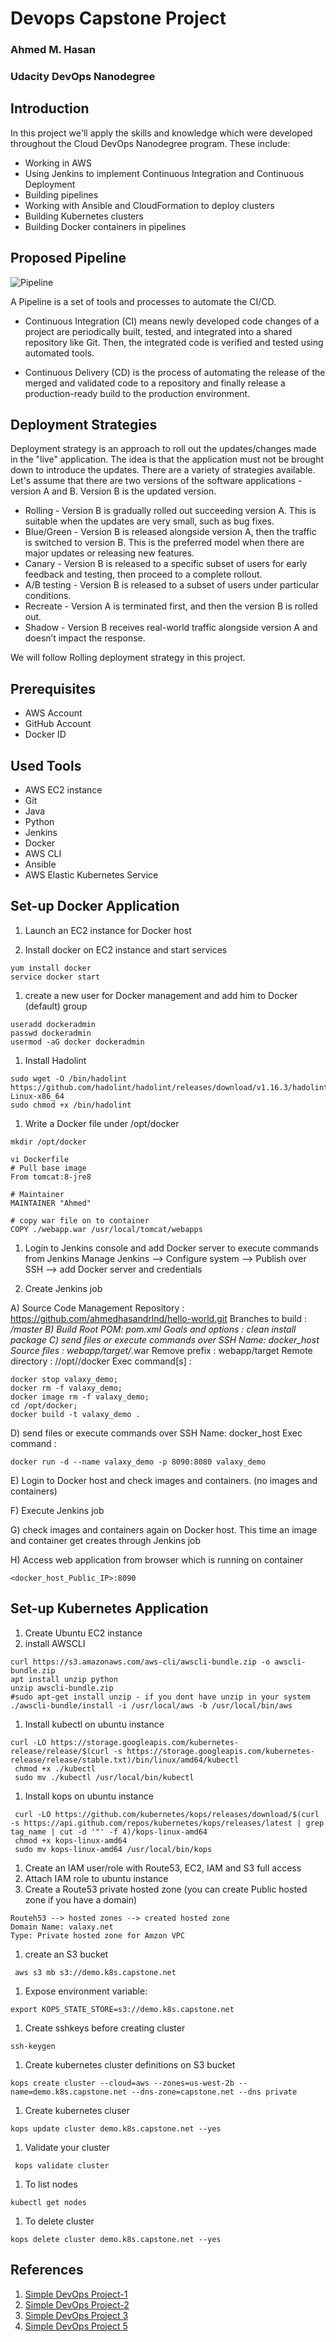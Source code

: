 # Devops Capstone Project
### Ahmed M. Hasan
### Udacity DevOps Nanodegree


## Introduction
In this project we'll apply the skills and knowledge which were developed throughout the Cloud DevOps Nanodegree program.
These include:
* Working in AWS
* Using Jenkins to implement Continuous Integration and Continuous Deployment
* Building pipelines
* Working with Ansible and CloudFormation to deploy clusters
* Building Kubernetes clusters
* Building Docker containers in pipelines

## Proposed Pipeline
![Pipeline](images/pipeline.JPG)

A Pipeline is a set of tools and processes to automate the CI/CD.

* Continuous Integration (CI) means newly developed code changes of a project are periodically built, tested, and integrated into a shared repository like Git. Then, the integrated code is verified and tested using automated tools.

* Continuous Delivery (CD) is the process of automating the release of the merged and validated code to a repository and finally release a production-ready build to the production environment.

## Deployment Strategies
Deployment strategy is an approach to roll out the updates/changes made in the "live" application. The idea is that the application must not be brought down to introduce the updates. There are a variety of strategies available. Let's assume that there are two versions of the software applications - version A and B. Version B is the updated version.

* Rolling - Version B is gradually rolled out succeeding version A. This is suitable when the updates are very small, such as bug fixes.
* Blue/Green - Version B is released alongside version A, then the traffic is switched to version B. This is the preferred model when there are major updates or releasing new features.
* Canary - Version B is released to a specific subset of users for early feedback and testing, then proceed to a complete rollout.
* A/B testing - Version B is released to a subset of users under particular conditions.
* Recreate - Version A is terminated first, and then the version B is rolled out.
* Shadow - Version B receives real-world traffic alongside version A and doesn’t impact the response.

We will follow Rolling deployment strategy in this project.

## Prerequisites
* AWS Account
* GitHub Account
* Docker ID

## Used Tools
* AWS EC2 instance
* Git
* Java
* Python
* Jenkins
* Docker
* AWS CLI
* Ansible
* AWS Elastic Kubernetes Service

## Set-up Docker Application
1. Launch an EC2 instance for Docker host

1. Install docker on EC2 instance and start services
```
yum install docker
service docker start
```

1. create a new user for Docker management and add him to Docker (default) group
```
useradd dockeradmin
passwd dockeradmin
usermod -aG docker dockeradmin
```
1. Install Hadolint
```
sudo wget -O /bin/hadolint https://github.com/hadolint/hadolint/releases/download/v1.16.3/hadolint-Linux-x86_64
sudo chmod +x /bin/hadolint
```

1. Write a Docker file under /opt/docker
```
mkdir /opt/docker
```
```
vi Dockerfile
# Pull base image 
From tomcat:8-jre8 

# Maintainer
MAINTAINER "Ahmed" 

# copy war file on to container 
COPY ./webapp.war /usr/local/tomcat/webapps
```

1. Login to Jenkins console and add Docker server to execute commands from Jenkins
Manage Jenkins --> Configure system --> Publish over SSH --> add Docker server and credentials

1. Create Jenkins job

A) Source Code Management
Repository : https://github.com/ahmedhasandrlnd/hello-world.git
Branches to build : */master
B) Build Root POM: pom.xml
Goals and options : clean install package
C) send files or execute commands over SSH Name: docker_host
Source files : webapp/target/*.war Remove prefix : webapp/target Remote directory : //opt//docker
Exec command[s] :
```
docker stop valaxy_demo;
docker rm -f valaxy_demo;
docker image rm -f valaxy_demo;
cd /opt/docker;
docker build -t valaxy_demo .
```
D) send files or execute commands over SSH
Name: docker_host
Exec command : 
```
docker run -d --name valaxy_demo -p 8090:8080 valaxy_demo
```
E) Login to Docker host and check images and containers. (no images and containers)

F) Execute Jenkins job

G) check images and containers again on Docker host. This time an image and container get creates through Jenkins job

H) Access web application from browser which is running on container
```
<docker_host_Public_IP>:8090
```


## Set-up Kubernetes Application
1. Create Ubuntu EC2 instance
1. install AWSCLI
 ```
 curl https://s3.amazonaws.com/aws-cli/awscli-bundle.zip -o awscli-bundle.zip
 apt install unzip python
 unzip awscli-bundle.zip
 #sudo apt-get install unzip - if you dont have unzip in your system
 ./awscli-bundle/install -i /usr/local/aws -b /usr/local/bin/aws
 ```
1. Install kubectl on ubuntu instance
```
curl -LO https://storage.googleapis.com/kubernetes-release/release/$(curl -s https://storage.googleapis.com/kubernetes-release/release/stable.txt)/bin/linux/amd64/kubectl
 chmod +x ./kubectl
 sudo mv ./kubectl /usr/local/bin/kubectl
 ```
1. Install kops on ubuntu instance
```
 curl -LO https://github.com/kubernetes/kops/releases/download/$(curl -s https://api.github.com/repos/kubernetes/kops/releases/latest | grep tag_name | cut -d '"' -f 4)/kops-linux-amd64
 chmod +x kops-linux-amd64
 sudo mv kops-linux-amd64 /usr/local/bin/kops
 ```
1. Create an IAM user/role with Route53, EC2, IAM and S3 full access
1. Attach IAM role to ubuntu instance
1. Create a Route53 private hosted zone (you can create Public hosted zone if you have a domain)
```
Routeh53 --> hosted zones --> created hosted zone  
Domain Name: valaxy.net
Type: Private hosted zone for Amzon VPC
```
1. create an S3 bucket
```
 aws s3 mb s3://demo.k8s.capstone.net
```
1. Expose environment variable:
``` 
export KOPS_STATE_STORE=s3://demo.k8s.capstone.net
```
1. Create sshkeys before creating cluster
```
ssh-keygen
```
1. Create kubernetes cluster definitions on S3 bucket
```
kops create cluster --cloud=aws --zones=us-west-2b --name=demo.k8s.capstone.net --dns-zone=capstone.net --dns private
``` 
1. Create kubernetes cluser
```
kops update cluster demo.k8s.capstone.net --yes
```
1. Validate your cluster
```
 kops validate cluster
```
1. To list nodes
```
kubectl get nodes
```
1. To delete cluster
``` 
kops delete cluster demo.k8s.capstone.net --yes
```

## References
1. [Simple DevOps Project-1](https://www.youtube.com/watch?v=Z9G5stlXoyg)
1. [Simple DevOps Project-2](https://www.youtube.com/watch?v=nE4b9mW2ym0) 
1. [Simple DevOps Project 3](https://www.youtube.com/watch?v=nMLQgXf8tZ0)
1. [Simple DevOps Project 5](https://www.youtube.com/watch?v=gVjLDwcA6sQ)
